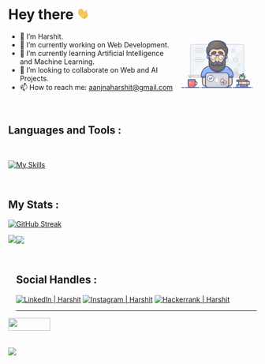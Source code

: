 # Hey there <img src="./Images/giphy.webp" width="25px">

<img
  align="right"
  width="32%"
  src="./Images/programming1.gif"
/>

- 👋 I’m Harshit.
- 🔭 I’m currently working on Web Development.
- 🌱 I’m currently learning Artificial Intelligence and Machine Learning.
- 👯 I’m looking to collaborate on Web and AI Projects. 
- 📫 How to reach me: aanjnaharshit@gmail.com 

<br />

<h2 align="left">Languages and Tools :</h2>

<br>

[![My Skills](https://skillicons.dev/icons?i=cpp,java,python,html,css,js,bootstrap,react,nodejs,mongodb,express,nextjs,pug,postman,vscode,eclipse&perline=6)](https://skillicons.dev)

<br>

<h2 align="left">My Stats :</h2>
<span>
  
  
  [![GitHub Streak](https://github-readme-streak-stats.herokuapp.com/?user=harshitaanjna29&theme=neon-dark)](https://git.io/streak-stats)

  <img
    align="left"
    height="165"
    src="https://github-readme-stats.vercel.app/api?username=harshitaanjna29&count_private=true&show_icons=true&custom_title=Sid's%20Github%20Status&hide=issues&hide_border=true&bg_color=ffffff00&title_color=f65800&icon_color=32ff7b&text_color=E4DADA"
       />
    <!-- #bg_COLOR - UPPER=ffffff00 000000 &text_color=FF7B32 -->

  <img    
    align="center"
    src="https://github-readme-stats.vercel.app/api/top-langs/?username=rafacdomin&layout=compact&exclude_repo=PingMeRN&hide_border=true&bg_color=ffffff00&title_color=f65800&icon_color=32ff7b&text_color=E4DADA"
       />
  
</span>

<br>

<h2 align="left">Social Handles :</h2>
<span padding="10px">
<a href="https://www.linkedin.com/in/harshit-aanjna-490856175" target="blank"><img align="center" src="https://raw.githubusercontent.com/rahuldkjain/github-profile-readme-generator/master/src/images/icons/Social/linked-in-alt.svg" alt="LinkedIn | Harshit" height="35" width="45" /></a>
<a href="https://instagram.com/harshit_aanjna" target="blank"><img align="center" src="https://raw.githubusercontent.com/rahuldkjain/github-profile-readme-generator/master/src/images/icons/Social/instagram.svg" alt="Instagram | Harshit" height="40" width="45" /></a>
<a href="https://www.hackerrank.com/harshit_Anjana" target="blank"><img align="center" src="https://raw.githubusercontent.com/rahuldkjain/github-profile-readme-generator/master/src/images/icons/Social/hackerrank.svg" alt="Hackerrank | Harshit" height="40" width="45" /></a>

<hr>

<a href="mailto:aanjnaharshit@gmail.com">
      <img src="https://img.shields.io/badge/-Gmail-c14438?style=flat-square&logo=Gmail&logoColor=white&link=mailto:aanjnaharshit@gmail.com" 
https://raw.githubusercontent.com/peterthehan/peterthehan/master/assets/linkedin.svg 
width="85px" height="26px" />
   </a>
 
</span>

<br>
<br>

![](https://komarev.com/ghpvc/?username=your-github-harshitaanjna29&color=red&style=plastic)
